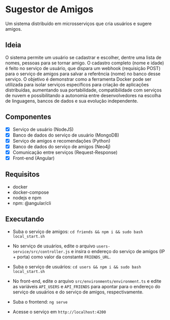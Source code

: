 # Sugestor de Amigos

Um sistema distribuído em microsserviços que cria usuários e sugere amigos.

## Ideia

O sistema permite um usuário se cadastrar e escolher, dentre uma lista de nomes, pessoas para se tornar amigo. O cadastro completo (nome e idade) é feito no serviço de usuário, que dispara um webhook (requisição POST) para o serviço de amigos para salvar a referência (nome) no banco desse serviço. O objetivo é demonstrar como a ferramenta Docker pode ser utilizada para isolar serviços específicos para criação de aplicações distribuídas, aumentando sua portabilidade, compatibilidade com serviços de nuvem e possibilitando a autonomia entre desenvolvedores na escolha de linguagens, bancos de dados e sua evolução independente.

## Componentes

- [x] Serviço de usuário (NodeJS)
- [X] Banco de dados do serviço de usuário (MongoDB)
- [X] Serviço de amigos e recomendações (Python)
- [X] Banco de dados do serviço de amigos (Neo4j)
- [X] Comunicação entre serviços (Request-Response)
- [X] Front-end (Angular)

## Requisitos
- docker
- docker-compose
- nodejs e npm
- npm: @angular/cli

## Executando

- Suba o serviço de amigos:
`cd friends && npm i && sudo bash local_start.sh`

- No serviço de usuários, edite o arquivo `users-service/src/controller.js` e insira o endereço do serviço de amigos (IP + porta) como valor da constante `FRIENDS_URL`.

- Suba o serviço de usuários:
`cd users && npm i && sudo bash local_start.sh`

- No front-end, edite o arquivo `src/environments/environment.ts` e edite as variáveis `API_USERS` e `API_FRIENDS` para apontar para o endereço do serviço de usuários e do serviço de amigos, respectivamente.

- Suba o frontend:
`ng serve`

- Acesse o serviço em `http://localhost:4200`


